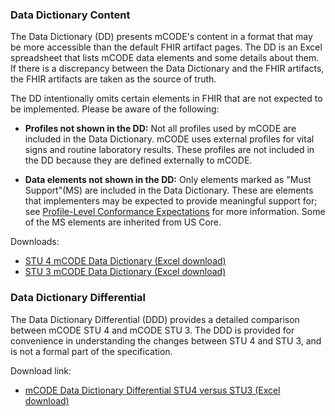 ### Data Dictionary Content

The Data Dictionary (DD) presents mCODE's content in a format that may be more accessible than the default FHIR artifact pages. The DD is an Excel spreadsheet that lists mCODE data elements and some details about them. If there is a discrepancy between the Data Dictionary and the FHIR artifacts, the FHIR artifacts are taken as the source of truth.

The DD intentionally omits certain elements in FHIR that are not expected to be implemented. Please be aware of the following:

* **Profiles not shown in the DD:** Not all profiles used by mCODE are included in the Data Dictionary. mCODE uses external profiles for vital signs and routine laboratory results. These profiles are not included in the DD because they are defined externally to mCODE.

* **Data elements not shown in the DD:** Only elements marked as "Must Support"(MS) are included in the Data Dictionary. These are elements that implementers may be expected to provide meaningful support for; see [Profile-Level Conformance Expectations](conformance-profiles.html#profile-level-conformance-expectations) for more information. Some of the MS elements are inherited from US Core.

Downloads:

* [STU 4 mCODE Data Dictionary (Excel download)](data-dictionary/mCODEDataDictionary-STU4.xlsx)
* [STU 3 mCODE Data Dictionary (Excel download)](https://hl7.org/fhir/us/mcode/mCODEDataDictionary-STU3.xlsx)


### Data Dictionary Differential

The Data Dictionary Differential (DDD) provides a detailed comparison between mCODE STU 4 and mCODE STU 3. The DDD is provided for convenience in understanding the changes between STU 4 and STU 3, and is not a formal part of the specification.

Download link:

* [mCODE Data Dictionary Differential STU4 versus STU3 (Excel download)](data-dictionary/mCODEDataDictionary-STU4-vs-STU3.xlsx)
